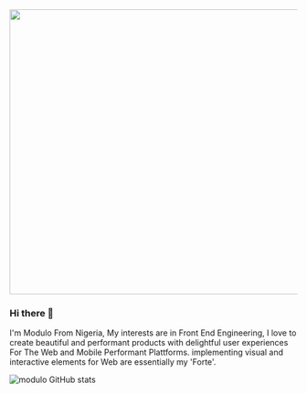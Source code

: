 <img align="center" height=500px width=1000px margin=0 src="https://user-images.githubusercontent.com/37522337/191387007-28a2460c-1e69-46ea-a5ca-278fd0a7c4d3.svg">




 ### Hi there 👋
I'm Modulo From Nigeria, My interests are in Front End Engineering, I love to create beautiful and performant products with delightful user experiences For The Web and Mobile Performant Plattforms. implementing visual and interactive elements for Web are essentially my 'Forte'.

![modulo GitHub stats](https://github-readme-stats.vercel.app/api?username=moduloscript&theme=synthwave_icons=true)

